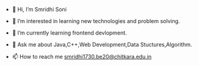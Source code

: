 - 👋 Hi, I’m Smridhi Soni

- 👀 I’m interested in learning new technologies and problem solving.

- 🌱 I’m currently learning frontend devlopment.

- 💞️ Ask me about Java,C++,Web Development,Data Stuctures,Algorithm.

- 📫 How to reach me smridhi1730.be20@chitkara.edu.in

<!---
SmridhiSoni/SmridhiSoni is a ✨ special ✨ repository because its `README.md` (this file) appears on your GitHub profile.
You can click the Preview link to take a look at your changes.
--->
